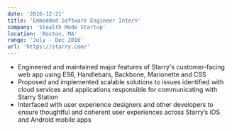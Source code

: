 ```yaml
---
date: '2016-12-21'
title: 'Embedded Software Engineer Intern'
company: 'Stealth Mode Startup'
location: 'Boston, MA'
range: 'July - Dec 2016'
url: 'https://starry.com/'
---
```


- Engineered and maintained major features of Starry's customer-facing web app using ES6, Handlebars, Backbone, Marionette and CSS
- Proposed and implemented scalable solutions to issues identified with cloud services and applications responsible for communicating with Starry Station
- Interfaced with user experience designers and other developers to ensure thoughtful and coherent user experiences across Starry’s iOS and Android mobile apps
